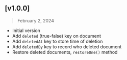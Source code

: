 ## [v1.0.0]
> February 2, 2024

- Initial version
- Add `deleted` (true-false) key on document
- Add `deletedAt` key to store time of deletion
- Add `deletedBy` key to record who deleted document
- Restore deleted documents, `restoreOne()` method
